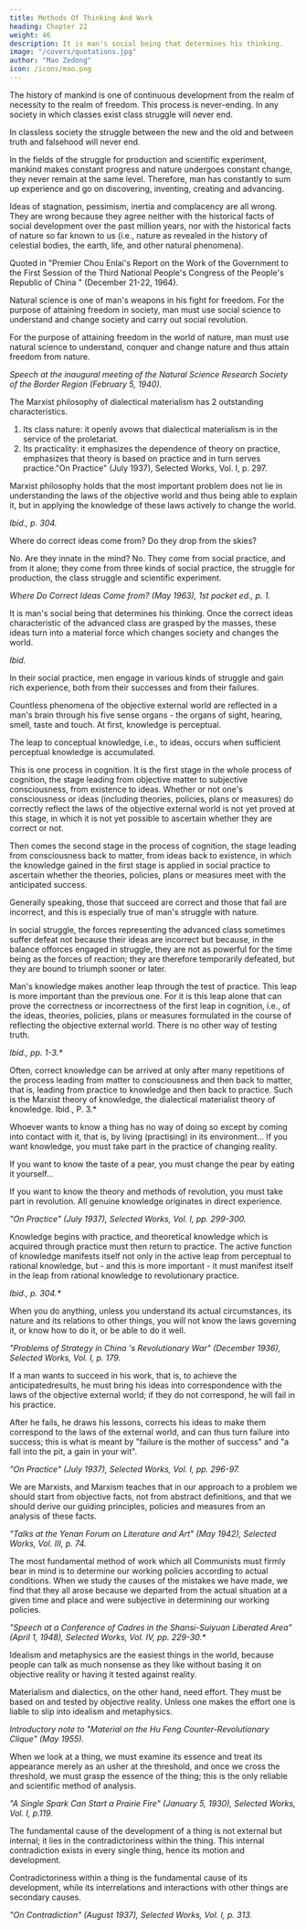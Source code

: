 ```yaml
---
title: Methods Of Thinking And Work
heading: Chapter 22
weight: 46
description: It is man's social being that determines his thinking.
image: "/covers/quotations.jpg"
author: "Mao Zedong"
icon: /icons/mao.png
---
```



The history of mankind is one of continuous development from the realm of necessity to the realm of freedom. This process is never-ending. In any society in which classes exist class struggle will never end. 

In classless society the struggle between the new and the old and between truth and falsehood will never end. 

In the fields of the struggle for production and scientific experiment, mankind makes constant progress and nature undergoes constant change, they never remain at the same level. Therefore, man has constantly to sum up experience and go on discovering, inventing, creating and advancing. 

Ideas of stagnation, pessimism, inertia and complacency are all wrong. They are wrong because they agree neither with the historical facts of social development over the past million years, nor with the historical facts of nature so far known to us (i.e., nature as revealed in the history of celestial bodies, the earth, life, and other natural phenomena).

Quoted in "Premier Chou Enlai's Report on the Work of the Government to the First Session of the Third National People's Congress of the People's Republic of China " (December 21-22, 1964).

Natural science is one of man's weapons in his fight for freedom. For the purpose of attaining freedom in society, man must use social science to understand and change society and carry out social revolution.

For the purpose of attaining freedom in the world of nature, man must use natural science to understand, conquer and change nature and thus attain freedom from nature.

<cite>Speech at the inaugural meeting of the Natural Science Research Society of the Border Region (February 5, 1940).</cite>

The Marxist philosophy of dialectical materialism has 2 outstanding characteristics. 

1. Its class nature: it openly avows that dialectical materialism is in the service of the proletariat.
2. Its practicality: it emphasizes the dependence of theory on practice, emphasizes that theory is based on practice and in turn serves practice."On Practice" (July 1937), Selected Works, Vol. I, p. 297.

Marxist philosophy holds that the most important problem does not lie in understanding the laws of the objective world and thus being able to explain it, but in applying the knowledge of these laws actively to change the world. 

<cite>Ibid., p. 304.</cite>


Where do correct ideas come from? Do they drop from the skies? 

No. Are they innate in the mind? No. They come from social practice, and from it alone; they come from three kinds of social practice, the struggle for production, the class struggle and scientific experiment.

<cite>Where Do Correct Ideas Come from? (May 1963), 1st pocket ed., p. 1.</cite>


It is man's social being that determines his thinking. Once the correct ideas characteristic of the advanced class are grasped by the masses, these ideas turn into a material force which changes society and changes the world.

<cite>Ibid.</cite>


In their social practice, men engage in various kinds of struggle and gain rich experience, both from their successes and from their failures. 

Countless phenomena of the objective external world are reflected in a man's brain through his five sense organs - the organs of sight, hearing, smell, taste and
touch. At first, knowledge is perceptual. 

The leap to conceptual knowledge, i.e., to ideas, occurs when sufficient perceptual knowledge is accumulated.

This is one process in cognition. It is the first stage in the whole process of cognition, the stage leading from objective matter to subjective consciousness, from existence to ideas. Whether or not one's consciousness or ideas (including theories, policies, plans or measures) do correctly reflect the laws of the objective external world is not yet proved at this stage, in which it is not yet possible to ascertain whether they are correct or not. 

Then comes the second stage in the process of cognition, the stage leading from consciousness back to matter, from ideas back to existence, in which the knowledge gained in the first stage is applied in social practice to ascertain whether the theories, policies, plans or measures meet with the anticipated success. 

Generally speaking, those that succeed are correct and those that fail are incorrect, and this is especially true of man's struggle with nature. 

In social struggle, the forces representing the advanced class sometimes suffer defeat not because their ideas are incorrect but because, in the balance offorces engaged in struggle, they are not as powerful for the time being as the forces of reaction; they are therefore temporarily defeated, but they are bound to triumph sooner or later. 

Man's knowledge makes another leap through the test of practice. This leap is more important than the previous one. For it is this leap alone that can prove the correctness or incorrectness of the first leap in cognition, i.e., of the ideas, theories, policies, plans or measures formulated in the course of reflecting the objective external world. There is no other way of testing truth.

<cite>Ibid., pp. 1-3.*</cite>



Often, correct knowledge can be arrived at only after many repetitions of the process leading from matter to consciousness and then back to matter, that is, leading from practice to knowledge and then back to practice. Such is the Marxist theory of knowledge, the dialectical materialist theory of knowledge.
Ibid., P. 3.*

Whoever wants to know a thing has no way of doing so except by coming into contact with it, that is, by living (practising) in its environment… If you want knowledge, you must take part in the practice of changing reality. 

If you want to know the taste of a pear, you must change the pear by eating it yourself… 

If you want to know the theory and methods of revolution, you must take part in revolution. All genuine knowledge originates in direct experience.

<cite>"On Practice" (July 1937), Selected Works, Vol. I, pp. 299-300.<cite>

Knowledge begins with practice, and theoretical knowledge which is acquired through practice must then return to practice. The active function of knowledge manifests itself not only in the active leap from perceptual to rational knowledge, but - and this is more important - it must manifest itself in the leap from rational knowledge to revolutionary practice.

<cite>Ibid., p. 304.*</cite>


When you do anything, unless you understand its actual circumstances, its nature and its relations to other things, you will not know the laws governing it, or know how to do it, or be able to do it well.

<cite>"Problems of Strategy in China 's Revolutionary War" (December 1936), Selected Works, Vol. I, p. 179.</cite>


If a man wants to succeed in his work, that is, to achieve the anticipatedresults, he must bring his ideas into correspondence with the laws of the objective external world; if they do not correspond, he will fail in his practice. 

After he fails, he draws his lessons, corrects his ideas to make them correspond to the laws of the external world, and can thus turn failure into success; this is what is meant by "failure is the mother of success" and "a fall into the pit, a gain in your wit".

<cite>"On Practice" (July 1937), Selected Works, Vol. I, pp. 296-97.</cite>


We are Marxists, and Marxism teaches that in our approach to a problem we should start from objective facts, not from abstract definitions, and that we should derive our guiding principles, policies and measures from an analysis of these facts.

<cite>"Talks at the Yenan Forum on Literature and Art" (May 1942), Selected Works, Vol. III, p. 74.</cite>



The most fundamental method of work which all Communists must firmly bear in mind is to determine our working policies according to actual conditions. When we study the causes of the mistakes we have made, we find that they all arose because we departed from the actual situation at a given time and place and were subjective in determining our working policies.

<cite>"Speech at a Conference of Cadres in the Shansi-Suiyuan Liberated Area" (April 1, 1948), Selected Works, Vol. IV, pp. 229-30.*</cite>



Idealism and metaphysics are the easiest things in the world, because people can talk as much nonsense as they like without basing it on objective reality or having it tested against reality. 

Materialism and dialectics, on the other hand, need effort. They must be based on and tested by objective reality. Unless one makes the effort one is liable to slip into idealism and metaphysics. 

<cite>Introductory note to "Material on the Hu Feng Counter-Revolutionary Clique" (May 1955).</cite>


When we look at a thing, we must examine its essence and treat its appearance merely as an usher at the threshold, and once we cross the threshold, we must grasp the essence of the thing; this is the only reliable and scientific method of analysis.

<cite>"A Single Spark Can Start a Prairie Fire" (January 5, 1930), Selected Works, Vol. I, p.119.</cite>


The fundamental cause of the development of a thing is not external but internal; it lies in the contradictoriness within the thing. This internal contradiction exists in every single thing, hence its motion and development.

Contradictoriness within a thing is the fundamental cause of its development, while its interrelations and interactions with other things are secondary causes.


<cite>"On Contradiction" (August 1937), Selected Works, Vol. I, p. 313.</cite>

